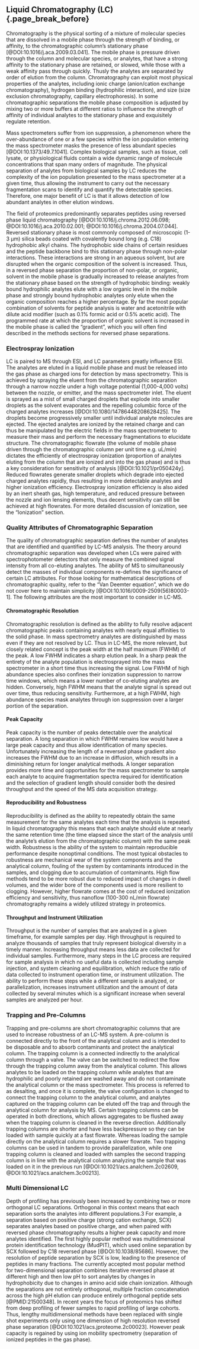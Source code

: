 ## Liquid Chromatography (LC) {.page_break_before}

Chromatography is the physical sorting of a mixture of molecular species that are dissolved in a mobile phase through the strength of binding, or affinity, to the chromatographic column’s stationary phase [@DOI:10.1016/j.aca.2009.03.041]. 
The mobile phase is pressure driven through the column and molecular species, or analytes, that have a strong affinity to the stationary phase are retained, or slowed, while those with a weak affinity pass through quickly. 
Thusly the analytes are separated by order of elution from the column. 
Chromatography can exploit most physical properties of the analytes, including ionic charge (anion/cation exchange chromatography), hydrogen binding (hydrophilic interaction), and size (size exclusion chromatography, capillary electrophoresis). 
In some chromatographic separations the mobile phase composition is adjusted by mixing two or more buffers at different ratios to influence the strength of affinity of individual analytes to the stationary phase and exquisitely regulate retention.

Mass spectrometers suffer from ion suppression, a phenomenon where the over-abundance of one or a few species within the ion population entering the mass spectrometer masks the presence of less abundant species [@DOI:10.1373/49.7.1041]. 
Complex biological samples, such as tissue, cell lysate, or physiological fluids contain a wide dynamic range of molecule concentrations that span many orders of magnitude. 
The physical separation of analytes from biological samples by LC reduces the complexity of the ion population presented to the mass spectrometer at a given time, thus allowing the instrument to carry out the necessary fragmentation scans to identify and quantify the detectable species. 
Therefore, one major benefit of LC is that it allows detection of low abundant analytes in other elution windows. 

The field of proteomics predominantly separates peptides using reversed phase liquid chromatography [@DOI:10.1016/j.chroma.2012.06.098; @DOI:10.1016/j.aca.2010.02.001; @DOI:10.1016/j.chroma.2004.07.044]. 
Reversed stationary phase is most commonly composed of microscopic (1-3 μm) silica beads coated with covalently bound long (e.g. C18) hydrophobic alkyl chains. 
The hydrophobic side chains of certain residues and the peptide backbone bind to this stationary phase through non-polar interactions. 
These interactions are strong in an aqueous solvent, but are disrupted when the organic composition of the solvent is increased. 
Thus, in a reversed phase separation the proportion of non-polar, or organic, solvent in the mobile phase is gradually increased to release analytes from the stationary phase based on the strength of hydrophobic binding: weakly bound hydrophilic analytes elute with a low organic level in the mobile phase and strongly bound hydrophobic analytes only elute when the organic composition reaches a higher percentage. 
By far the most popular combination of solvents for peptide analysis is water and acetonitrile with dilute acid modifier (such as 0.1% formic acid or 0.5% acetic acid). 
The programmed rate at which the proportion of organic solvent is increased in the mobile phase is called the “gradient”, which you will often find described in the methods sections for reversed phase separations.

### Electrospray Ionization

LC is paired to MS through ESI, and LC parameters greatly influence ESI. 
The analytes are eluted in a liquid mobile phase and must be released into the gas phase as charged ions for detection by mass spectrometry. 
This is achieved by spraying the eluent from the chromatographic separation through a narrow nozzle under a high voltage potential (1,000-4,000 volts) between the nozzle, or emitter, and the mass spectrometer inlet. 
The eluent is sprayed as a mist of small charged droplets that explode into smaller droplets as the solvent evaporates and the repelling columbic force of the charged analytes increases [@DOI:10.1080/14786448208628425]. 
The droplets become progressively smaller until individual analyte molecules are ejected. 
The ejected analytes are ionized by the retained charge and can thus be manipulated by the electric fields in the mass spectrometer to measure their mass and perform the necessary fragmentations to elucidate structure. 
The chromatographic flowrate (the volume of mobile phase driven through the chromatographic column per unit time e.g. uL/min) dictates the efficiently of electrospray ionization (proportion of analytes eluting from the column that are ionized and into the gas phase) and is thus a key consideration for sensitivity of analysis [@DOI:10.1021/pr050424y]. 
Reduced flowrates generate smaller droplets which degrade into ejected charged analytes rapidly, thus resulting in more detectable analytes and higher ionization efficiency. 
Electrospray ionization efficiency is also aided by an inert sheath gas, high temperature, and reduced pressure between the nozzle and ion lensing elements, thus decent sensitivity can still be achieved at high flowrates. 
For more detailed discussion of ionization, see the “Ionization” section. 

### Quality Attributes of Chromatographic Separation

The quality of chromatographic separation defines the number of analytes that are identified and quantified by LC-MS analysis. 
The theory around chromatographic separation was developed when LCs were paired with spectrophotometer detectors that only measure the combined signal intensity from all co-eluting analytes. 
The ability of MS to simultaneously detect the masses of individual components re-defines the significance of certain LC attributes. 
For those looking for mathematical descriptions of chromatographic quality, refer to the “Van Deemter equation”, which we do not cover here to maintain simplicity [@DOI:10.1016/0009-2509(56)80003-1]. 
The following attributes are the most important to consider in LC-MS.

#### Chromatographic Resolution 

Chromatographic resolution is defined as the ability to fully resolve adjacent chromatographic peaks containing analytes with nearly equal affinities to the solid phase. 
In mass spectrometry analytes are distinguished by mass even if they are not resolved by LC. 
Thus in LC-MS, the more relevant, but closely related concept is the peak width at the half maximum (FWHM) of the peak. 
A low FWHM indicates a sharp elution peak. In a sharp peak the entirety of the analyte population is electrosprayed into the mass spectrometer in a short time thus increasing the signal. 
Low FWHM of high abundance species also confines their ionization suppression to narrow time windows, which means a lower number of co-eluting analytes are hidden. 
Conversely, high FWHM means that the analyte signal is spread out over time, thus reducing sensitivity. 
Furthermore, at a high FWHM, high abundance species mask analytes through ion suppression over a larger portion of the separation. 

#### Peak Capacity

Peak capacity is the number of peaks detectable over the analytical separation. 
A long separation in which FWHM remains low would have a large peak capacity and thus allow identification of many species. 
Unfortunately increasing the length of a reversed phase gradient also increases the FWHM due to an increase in diffusion, which results in a diminishing return for longer analytical methods. 
A longer separation provides more time and opportunities for the mass spectrometer to sample each analyte to acquire fragmentation spectra required for identification and the selection of gradient length should consider both the desired throughput and the speed of the MS data acquisition strategy.

#### Reproducibility and Robustness
Reproducibility is defined as the ability to repeatedly obtain the same measurement for the same analytes each time that the analysis is repeated. 
In liquid chromatography this means that each analyte should elute at nearly the same retention time (the time elapsed since the start of the analysis until the analyte’s elution from the chromatographic column) with the same peak width. 
Robustness is the ability of the system to maintain reproducible performance despite nonoptimal conditions. 
The most typical obstacles to robustness are mechanical wear of the system components and the analytical column, fouling of the system by contaminants introduced in the samples, and clogging due to accumulation of contaminants. 
High flow methods tend to be more robust due to reduced impact of changes in dwell volumes, and the wider bore of the components used is more resilient to clogging. 
However, higher flowrate comes at the cost of reduced ionization efficiency and sensitivity, thus nanoflow (100-300 nL/min flowrate) chromatography remains a widely utilized strategy in proteomics.

#### Throughput and Instrument Utilization
Throughput is the number of samples that are analyzed in a given timeframe, for example samples per day. 
High throughput is required to analyze thousands of samples that truly represent biological diversity in a timely manner. 
Increasing throughput means less data are collected for individual samples. 
Furthermore, many steps in the LC process are required for sample analysis in which no useful data is collected including sample injection, and system cleaning and equilibration, which reduce the ratio of data collected to instrument operation time, or instrument utilization. 
The ability to perform these steps while a different sample is analyzed, or parallelization, increases instrument utilization and the amount of data collected by several minutes which is a significant increase when several samples are analyzed per hour. 

### Trapping and Pre-Columns

Trapping and pre-columns are short chromatographic columns that are used to increase robustness of an LC-MS system. 
A pre-column is connected directly to the front of the analytical column and is intended to be disposable and to absorb contaminants and protect the analytical column. 
The trapping column is a connected indirectly to the analytical column through a valve. The valve can be switched to redirect the flow through the trapping column away from the analytical column. 
This allows analytes to be loaded on the trapping column while analytes that are hydrophilic and poorly retained are washed away and do not contaminate the analytical column or the mass spectrometer. 
This process is referred to as desalting, and once it is complete, the valve configuration is changed to connect the trapping column to the analytical column, and analytes captured on the trapping column can be eluted off the trap and through the analytical column for analysis by MS. 
Certain trapping columns can be operated in both directions, which allows aggregates to be flushed away when the trapping column is cleaned in the reverse direction. 
Additionally trapping columns are shorter and have less backpressure so they can be loaded with sample quickly at a fast flowrate. 
Whereas loading the sample directly on the analytical column requires a slower flowrate. 
Two trapping columns can be used in tandem to provide parallelization, while one trapping column is cleaned and loaded with samples the second trapping column is in line with the analytical column analyzing the sample that was loaded on it in the previous run [@DOI:10.1021/acs.analchem.2c02609, @DOI:10.1021/acs.analchem.3c00213].

### Multi Dimensional LC

Depth of profiling has previously been increased by combining two or more orthogonal LC separations. 
Orthogonal in this context means that each separation sorts the analytes into different populations.3 
For example, a separation based on positive charge (strong cation exchange, SCX) separates analytes based on positive charge, and when paired with reversed phase chromatography results a higher peak capacity and more analytes identified. 
The first highly popular method was multidimensional protein identification technology (MudPIT), which used online separation by SCX followed by C18 reversed phase [@DOI:10.1038/85686]. 
However, the resolution of peptide separation by SCX is low, leading to the presence of peptides in many fractions. 
The currently accepted most popular method for two-dimensional separation combines iterative reversed phase at different high and then low pH to sort analytes by changes in hydrophobicity due to changes in amino acid side chain ionization. 
Although the separations are not entirely orthogonal, multiple fraction concatenation across the high pH elution can produce entirely orthogonal peptide sets [@PMID:21500348]. 
In recent years the focus of proteomics has shifted from deep profiling of fewer samples to rapid profiling of large cohorts. 
Thus, lengthy multidimensional methods have been replaced with single shot experiments only using one dimension of high resolution reversed phase separation [@DOI:10.1021/acs.jproteome.2c00023]. 
However peak capacity is regained by using ion mobility spectrometry (separation of ionized peptides in the gas phase).
